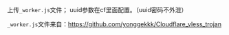 上传`_worker.js`文件； uuid参数在cf里面配置。（uuid密码不外泄）

`_worker.js`文件来自：https://github.com/yonggekkk/Cloudflare_vless_trojan
